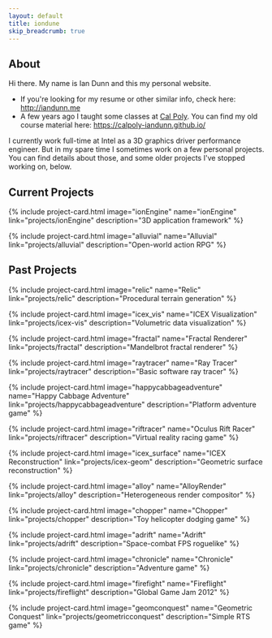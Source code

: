 ```yaml
---
layout: default
title: iondune
skip_breadcrumb: true
---
```



## About

Hi there.
My name is Ian Dunn and this my personal website.

- If you're looking for my resume or other similar info, check here: <http://iandunn.me>
- A few years ago I taught some classes at [Cal Poly](https://www.calpoly.edu/).
  You can find my old course material here: <https://calpoly-iandunn.github.io/>

I currently work full-time at Intel as a 3D graphics driver performance engineer.
But in my spare time I sometimes work on a few personal projects.
You can find details about those, and some older projects I've stopped working on, below.

## Current Projects

{% include project-card.html    image="ionEngine"    name="ionEngine"                   link="projects/ionEngine"                 description="3D application framework" %}

{% include project-card.html    image="alluvial"    name="Alluvial"                    link="projects/alluvial"                  description="Open-world action RPG" %}


## Past Projects

{% include project-card.html    image="relic"    name="Relic"                    link="projects/relic"                  description="Procedural terrain generation" %}

{% include project-card.html    image="icex_vis"    name="ICEX Visualization"          link="projects/icex-vis"                  description="Volumetric data visualization" %}

{% include project-card.html    image="fractal"    name="Fractal Renderer"            link="projects/fractal"                   description="Mandelbrot fractal renderer" %}

{% include project-card.html    image="raytracer"    name="Ray Tracer"                  link="projects/raytracer"                 description="Basic software ray tracer" %}

{% include project-card.html    image="happycabbageadventure"    name="Happy Cabbage Adventure"     link="projects/happycabbageadventure"     description="Platform adventure game" %}

{% include project-card.html    image="riftracer"    name="Oculus Rift Racer"           link="projects/riftracer"                 description="Virtual reality racing game" %}

{% include project-card.html    image="icex_surface"    name="ICEX Reconstruction"         link="projects/icex-geom"                 description="Geometric surface reconstruction" %}

{% include project-card.html    image="alloy"    name="AlloyRender"                 link="projects/alloy"                     description="Heterogeneous render compositor" %}

{% include project-card.html    image="chopper"    name="Chopper"                     link="projects/chopper"                   description="Toy helicopter dodging game" %}


{% include project-card.html    image="adrift"    name="Adrift"                      link="projects/adrift"                    description="Space-combat FPS roguelike" %}

{% include project-card.html    image="chronicle"    name="Chronicle"                   link="projects/chronicle"                 description="Adventure game" %}

{% include project-card.html    image="firefight"    name="Fireflight"                  link="projects/fireflight"                description="Global Game Jam 2012" %}

{% include project-card.html    image="geomconquest"    name="Geometric Conquest"          link="projects/geometricconquest"         description="Simple RTS game" %}
